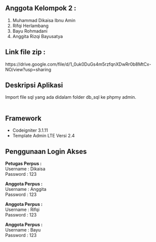 ## Anggota Kelompok 2 :
1. Muhammad Dikaisa Ibnu Amin
2. Rifqi Herlambang
3. Bayu Rohmadani
4. Anggita Rizqi Bayusatya

<h2>Link file zip : </h2>
https://drive.google.com/file/d/1_0uk0DuGs4m5rzfqnXDwRr0b8MtCx-NO/view?usp=sharing
   
## Deskripsi Aplikasi
Import file sql yang ada didalam folder db_sql ke phpmy admin.
<br><br>

##  Framework
* Codeigniter 3.1.11
* Template Admin LTE  Versi 2.4

## Penggunaan Login Akses

<b>Petugas Perpus : </b>
<br/>
Username : Dikaisa
<br/>
Password : 123

<b>Anggota Perpus :</b>
<br/>
Username : Anggita
<br/>
Password : 123

<b>Anggota Perpus :</b>
<br/>
Username : Rifqi
<br/>
Password : 123

<b>Anggota Perpus :</b>
<br/>
Username : Bayu
<br/>
Password : 123
